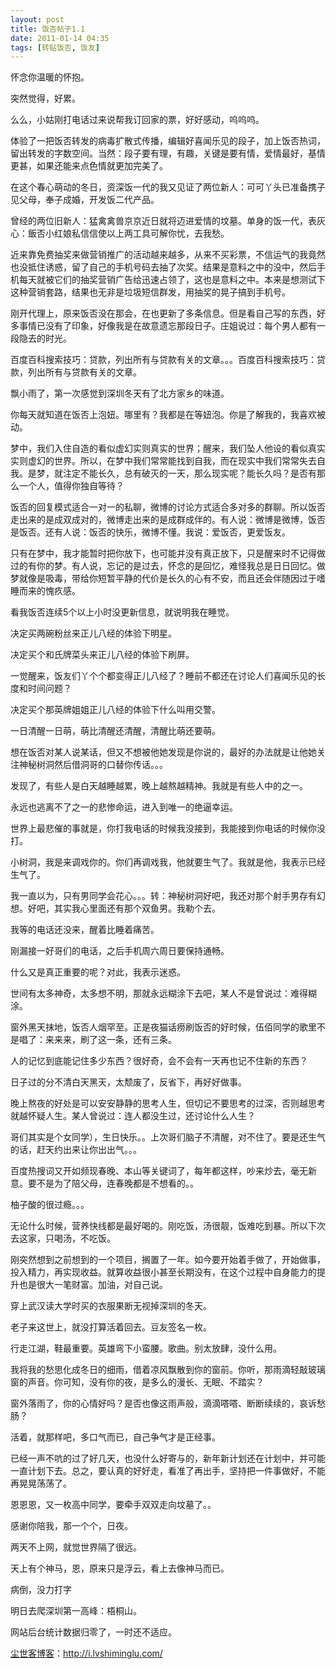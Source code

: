 ```yaml
---
layout: post
title: 饭否帖子1.1
date: 2011-01-14 04:35
tags: [转贴饭否, 饭友]
---
```

怀念你温暖的怀抱。

突然觉得，好累。

么么，小姑刚打电话过来说帮我订回家的票，好好感动，呜呜呜。

体验了一把饭否转发的病毒扩散式传播，编辑好喜闻乐见的段子，加上饭否热词，留出转发的字数空间。当然：段子要有理，有趣，关键是要有情，爱情最好，基情更甚，如果还能来点色情就更加完美了。

在这个春心萌动的冬日，资深饭一代的我又见证了两位新人：可可丫头已准备携子见父母，奉子成婚，开发饭二代产品。

曾经的两位旧新人：猛禽禽兽京京近日就将迈进爱情的坟墓。单身的饭一代，表灰心：飯否小红娘私信信使以上两工具可解你忧，去我愁。

近来靠免费抽奖来做营销推广的活动越来越多，从来不买彩票，不信运气的我竟然也没抵住诱惑，留了自己的手机号码去抽了次奖。结果是意料之中的没中，然后手机每天就被它们的抽奖营销广告给迅速占领了，这也是意料之中。本来是想测试下这种营销套路，结果也无非是垃圾短信群发，用抽奖的晃子搞到手机号。

刚开代理上，原来饭否没在那会，在也更新了多条信息。但是看自己写的东西，好多事情已没有了印象，好像我是在故意遗忘那段日子。庄姐说过：每个男人都有一段隐去的时光。

百度百科搜索技巧：贷款，列出所有与贷款有关的文章。。。百度百科搜索技巧：贷款，列出所有与贷款有关的文章。

飘小雨了，第一次感觉到深圳冬天有了北方家乡的味道。

你每天就知道在饭否上泡妞。哪里有？我都是在等妞泡。你是了解我的，我喜欢被动。

梦中，我们入住自造的看似虚幻实则真实的世界；醒来，我们坠人他设的看似真实实则虚幻的世界。所以，在梦中我们常常能找到自我，而在现实中我们常常失去自我。是梦，就注定不能长久，总有破灭的一天，那么现实呢？能长久吗？是否有那么一个人，值得你独自等待？

饭否的回复模式适合一对一的私聊，微博的讨论方式适合多对多的群聊。所以饭否走出来的是成双成对的，微博走出来的是成群成伴的。有人说：微博是微博，饭否是饭否。还有人说：饭否的快乐，微博不懂。我说：爱饭否，更爱饭友。

只有在梦中，我才能暂时把你放下，也可能并没有真正放下，只是醒来时不记得做过的有你的梦。有人说，忘记的是过去，怀念的是回忆，难怪我总是日日回忆。做梦就像是吸毒，带给你短暂平静的代价是长久的心有不安，而且还会伴随因过于嗜睡而来的愧疚感。

看我饭否连续5个以上小时没更新信息，就说明我在睡觉。

决定买两碗粉丝来正儿八经的体验下明星。

决定买个和氏牌菜头来正儿八经的体验下刷屏。

一觉醒来，饭友们丫个个都变得正儿八经了？睡前不都还在讨论人们喜闻乐见的长度和时间问题？

决定买个那英牌姐姐正儿八经的体验下什么叫用交警。

一日清醒一日萌，萌比清醒还清醒，清醒比萌还要萌。

想在饭否对某人说某话，但又不想被他她发现是你说的，最好的办法就是让他她关注神秘树洞然后借洞哥的口替你传话。。。

发现了，有些人是白天越睡越累，晚上越熬越精神。我就是有些人中的之一。

永远也逃离不了之一的悲惨命运，进入到唯一的绝逼幸运。

世界上最悲催的事就是，你打我电话的时候我没接到，我能接到你电话的时候你没打。

小树洞，我是来调戏你的。你们再调戏我，他就要生气了。我就是他，我表示已经生气了。

我一直以为，只有男同学会花心。。。转：神秘树洞好吧，我还对那个射手男存有幻想。好吧，其实我心里面还有那个双鱼男。我勒个去。

我等的电话还没来，醒着比睡着痛苦。

刚漏接一好哥们的电话，之后手机周六周日要保持通畅。

什么又是真正重要的呢？对此，我表示迷惑。

世间有太多神奇，太多想不明，那就永远糊涂下去吧，某人不是曾说过：难得糊涂。

窗外黑天抹地，饭否人烟罕至。正是夜猫话痨刷饭否的好时候，伍佰同学的歌里不是唱了：来来来，刷了这一条，还有三条。

人的记忆到底能记住多少东西？很好奇，会不会有一天再也记不住新的东西？

日子过的分不清白天黑天，太颓废了，反省下，再好好做事。

晚上熬夜的好处是可以安安静静的思考人生，但切记不要思考的过深，否则越思考就越怀疑人生。某人曾说过：连人都没生过，还讨论什么人生？

哥们其实是个女同学），生日快乐。。上次哥们脑子不清醒，对不住了。要是还生气的话，赶天约出来让你出出气。。。

百度热搜词又开如频现春晚、本山等关键词了，每年都这样，吵来炒去，毫无新意。要不是为了陪父母，连春晚都是不想看的。。

柚子酸的很过瘾。。。

无论什么时候，营养快线都是最好喝的。刚吃饭，汤很靓，饭难吃到暴。所以下次去这家，只喝汤，不吃饭。

刚突然想到之前想到的一个项目，搁置了一年。如今要开始着手做了，开始做事，投入精力，再实现收益。就算收益很小甚至长期没有，在这个过程中自身能力的提升也是很大一笔财富。加油，对自己说。

穿上武汉读大学时买的衣服果断无视掉深圳的冬天。

老子来这世上，就没打算活着回去。豆友签名一枚。

行走江湖，鞋最重要。英雄弯下小蛮腰。歌曲。别太放肆，没什么用。

我将我的愁思化成冬日的细雨，借着凉风飘散到你的窗前。你听，那雨滴轻敲玻璃窗的声音。你可知，没有你的夜，是多么的漫长、无眠、不踏实？

窗外落雨了，你的心情好吗？是否也像这雨声般，滴滴嗒嗒、断断续续的，哀诉愁肠？

活着，就那样吧，多口气而已，自己争气才是正经事。

已经一声不吭的过了好几天，也没什么好寄与的，新年新计划还在计划中，并可能一直计划下去。总之，要认真的好好走，看准了再出手，坚持把一件事做好，不能再晃晃荡荡了。

恩恩恩，又一枚高中同学，要牵手双双走向坟墓了。。

感谢你陪我，那一个个，日夜。

两天不上网，就觉世界隔了很远。

天上有个神马，恩，原来只是浮云，看上去像神马而已。

病倒，没力打字

明日去爬深圳第一高峰：梧桐山。

网站后台统计数据归零了，一时还不适应。

<a href="http://i.lvshiminglu.com/">尘世客博客</a>：<a href="http://i.lvshiminglu.com/">http://i.lvshiminglu.com/</a>

